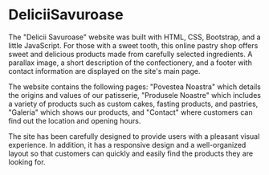 # DeliciiSavuroase

The "Delicii Savuroase" website was built with HTML, CSS, Bootstrap, and a little JavaScript. For those with a sweet tooth, this online pastry shop offers sweet and delicious products made from carefully selected ingredients. A parallax image, a short description of the confectionery, and a footer with contact information are displayed on the site's main page.

The website contains the following pages: "Povestea Noastra" which details the origins and values ​​of our patisserie, "Produsele Noastre" which includes a variety of products such as custom cakes, fasting products, and pastries, "Galeria" which shows our products, and "Contact" where customers can find out the location and opening hours.

The site has been carefully designed to provide users with a pleasant visual experience. In addition, it has a responsive design and a well-organized layout so that customers can quickly and easily find the products they are looking for.
